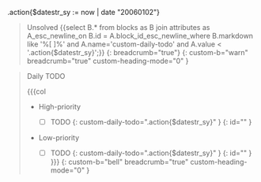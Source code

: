 .action{$datestr_sy := now | date "20060102"}

> Unsolved
> {{select B.* from blocks as B join attributes as A_esc_newline_on B.id = A.block_id_esc_newline_where B.markdown like '%[ ]%' and A.name='custom-daily-todo' and A.value < '.action{$datestr_sy}';}}
> {: breadcrumb="true"}
{: custom-b="warn" breadcrumb="true" custom-heading-mode="0" }


> Daily TODO
>
> {{{col
> * High-priority
>
>   * [ ] TODO
>   {: custom-daily-todo=".action{$datestr_sy}" }
> {: id="" }
>
>
> * Low-priority
>
>   * [ ] TODO
>   {: custom-daily-todo=".action{$datestr_sy}" }
> {: id="" }
> }}}
{: custom-b="bell" breadcrumb="true" custom-heading-mode="0" }

